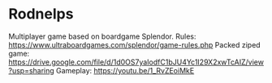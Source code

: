 # Rodnelps
Multiplayer game based on boardgame Splendor.
Rules: https://www.ultraboardgames.com/splendor/game-rules.php
Packed ziped game: https://drive.google.com/file/d/1d0OS7yaIodfC1bJU4Yc1I29X2xwTcAIZ/view?usp=sharing
Gameplay: https://youtu.be/1_RvZEoiMkE 
